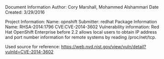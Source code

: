 Document Information
Author: Cory Marshall, Mohammed Alshammari
Date Created: 3/29/2016

Project Information:
Name:  opnshift
Submitter: redhat
Package Information 
Name: RHSA-2014:1796
CVE:CVE-2014-3602
Vulnerability information:
Red Hat OpenShift Enterprise before 2.2 allows local users to obtain IP address and port number information for remote systems by reading /proc/net/tcp.

Used source for reference: https://web.nvd.nist.gov/view/vuln/detail?vulnId=CVE-2014-3602


